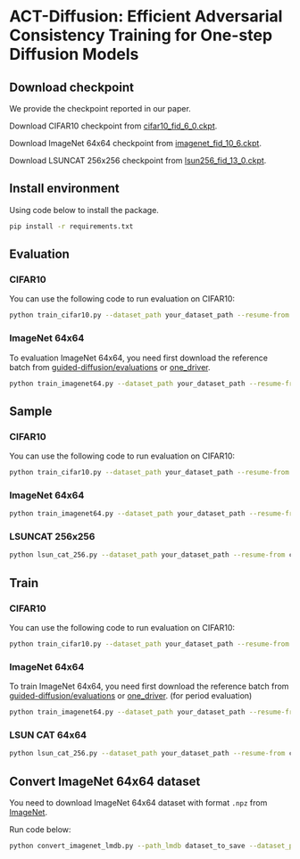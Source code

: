 # ACT-Diffusion: Efficient Adversarial Consistency Training for One-step Diffusion Models

## Download checkpoint

We provide the checkpoint reported in our paper.

Download CIFAR10 checkpoint from [cifar10_fid_6_0.ckpt](https://1drv.ms/u/s!Aqkz6X6nVZGDjJZoqYF6N4-wBe4IZQ?e=RVasXD).

Download ImageNet 64x64 checkpoint from [imagenet_fid_10_6.ckpt](https://1drv.ms/u/s!Aqkz6X6nVZGDjJZpahGmRv_FLxCJsA?e=M5ZAk8).

Download LSUNCAT 256x256 checkpoint from [lsun256_fid_13_0.ckpt](https://1drv.ms/u/s!Aqkz6X6nVZGDke4wSYVa96wAvLqV5w?e=bZg2WR).

## Install environment

Using code below to install the package.

```bash
pip install -r requirements.txt
```

## Evaluation

### CIFAR10

You can use the following code to run evaluation on CIFAR10:

```bash
python train_cifar10.py --dataset_path your_dataset_path --resume-from checkpoint_path --mode eval
```

### ImageNet 64x64

To evaluation ImageNet 64x64, you need first download the reference batch from [guided-diffusion/evaluations](https://github.com/openai/guided-diffusion/tree/main/evaluations) or [one_driver](https://1drv.ms/u/s!Aqkz6X6nVZGDjJgDTh_gfUjmHn3AEA?e=sV0SZc).

```bash
python train_imagenet64.py --dataset_path your_dataset_path --resume-from checkpoint_file --fid_path reference_batch_file --mode eval
```

## Sample

### CIFAR10

You can use the following code to run evaluation on CIFAR10:

```bash
python train_cifar10.py --dataset_path your_dataset_path --resume-from checkpoint_path --mode sample
```

### ImageNet 64x64

```bash
python train_imagenet64.py --dataset_path your_dataset_path --resume-from checkpoint_file --mode sample
```

### LSUNCAT 256x256

```bash
python lsun_cat_256.py --dataset_path your_dataset_path --resume-from checkpoint_file --mode sample
```

## Train

### CIFAR10

You can use the following code to run evaluation on CIFAR10:

```bash
python train_cifar10.py --dataset_path your_dataset_path --resume-from checkpoint_path --mode train --ckpt_path save_path --device gpu_num
```

### ImageNet 64x64

To train ImageNet 64x64, you need first download the reference batch from [guided-diffusion/evaluations](https://github.com/openai/guided-diffusion/tree/main/evaluations) or [one_driver](https://1drv.ms/u/s!Aqkz6X6nVZGDjJgDTh_gfUjmHn3AEA?e=sV0SZc). (for period evaluation)

```bash
python train_imagenet64.py --dataset_path your_dataset_path --resume-from checkpoint_file --mode train --fid_path reference_batch_file --ckpt_path save_path --device gpu_num
```

### LSUN CAT 64x64

```bash
python lsun_cat_256.py --dataset_path your_dataset_path --resume-from checkpoint_file --mode train --fid_path reference_batch_file --ckpt_path save_path --device gpu_num
```

## Convert ImageNet 64x64 dataset

You need to download ImageNet 64x64 dataset with format `.npz` from [ImageNet](https://image-net.org/).

Run code below:

```bash
python convert_imagenet_lmdb.py --path_lmdb dataset_to_save --dataset_path npz_path
```

